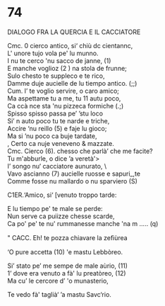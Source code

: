 # 74
  
DIALOGO FRA LA QUERCIA E IL CACCIATORE
  
Cmc. 0 cierco antico, si‘ chiù dc cientannc,  
L' unore tujo vola pe' lu munno.  
I nu te cerco 'nu sacco de janne, (1)  
E manche voglioz (2 ) na stola de frunne;  
Sulo chesto te suppleco e te rico,  
Damme duje aucielle de lu tiempo antico. (;;)  
Cum. l’ te voglio servire, o caro amico;  
Ma aspettame tu a me, tu 11 autu poco,  
Ca ccà nce sta 'nu pizzeca formiche (.;)  
Spisso spisso passa pe’ ’stu loco  
Si’ n auto poco tu te narde e triche,  
Accire ‘nu reillo (5) e faje lu gioco;  
Ma si ’nu poco ca buje tardate,  
, Certo ca nuje veneveno & mazzate.  
Cmc. Cierco (6). chesso che parlà’ che me facite?  
Tu m'abburle, o dice ’a veretà'>  
I’ songo nu‘ cacciatore aunurato, \  
Vavo ascianno (7) aucielle ruosse e sapuri_,te  
Comme fosse nu mallardo o nu sparviero (S)  
  
   
  
C1ER.‘Amico, si‘ [venuto troppo tarde:  
  
E lu tiempo pe' te male se perde:  
Nun serve ca puiizze chesse scarde,  
Ca po' pe' te nu' rummanesse manche 'na m ..... (q)  
  
" CACC. Eh! te pozza chiavare la zeﬁùrea  
  
‘O pure accetta (10) 'e mastu Lebbòreo.  
  
Si’ stato pe’ me sempe de male aùrio, (11)  
1’ dove era venuto a fà' lu preatòreo, (12)  
Ma cu’ le cercore d’ 'o munasterio,  
  
Te vedo fà' taglià‘ ’a mastu Savc‘rio.  
  

